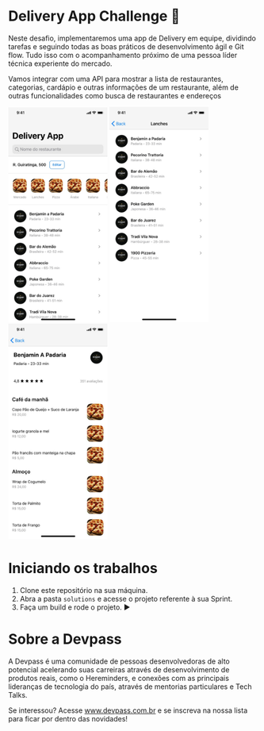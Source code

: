
# Delivery App Challenge 🍕

Neste desafio, implementaremos uma app de Delivery em equipe, dividindo tarefas e seguindo todas as boas práticos de desenvolvimento ágil e Git flow. Tudo isso com o acompanhamento próximo de uma pessoa líder técnica experiente do mercado.

Vamos integrar com uma API para mostrar a lista de restaurantes, categorias, cardápio e outras informações de um restaurante, além de outras funcionalidades como busca de restaurantes e endereços

<p float="left">
<img src="screenshots/screenshot-1.jpeg" alt="drawing" width="200"/>
<img src="screenshots/screenshot-2.jpeg" alt="drawing" width="200"/>
<img src="screenshots/screenshot-3.jpeg" alt="drawing" width="200"/>
</p>

# Iniciando os trabalhos


1. Clone este repositório na sua máquina.
2. Abra a pasta `solutions` e acesse o projeto referente à sua Sprint.
3. Faça um build e rode o projeto. ▶️

# Sobre a Devpass

A Devpass é uma comunidade de pessoas desenvolvedoras de alto potencial acelerando suas carreiras através de desenvolvimento de produtos reais, como o Hereminders, e conexões com as principais lideranças de tecnologia do país, através de mentorias particulares e Tech Talks.

Se interessou? Acesse www.devpass.com.br e se inscreva na nossa lista para ficar por dentro das novidades!
